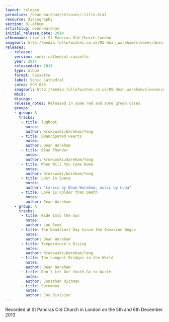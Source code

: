 ```yaml
---
layout: release
permalink: /dean-wareham/releases/:title.html
resource: discography
section: 01-album
artistslug: dean-wareham
initial_release_date: 2014
albumname: Live at St Pancras Old Church London
imageurl: http://media.fullofwishes.co.uk/05-dean_wareham/sleeves/dean-wareham-live-at-st-pancras-sonic-cathedral.jpg
releases:
  - release: 
    version: sonic-cathedral-cassette
    year: 2014
    releasedate: 2014
    type: album
    format: Cassette
    label: Sonic Cathedral
    catno: SCR 076
    imageurl: http://media.fullofwishes.co.uk/05-dean_wareham/sleeves/dean-wareham-live-at-st-pancras-sonic-cathedral.jpg
    mbid: 
    discogs: 
    release_notes: Released in some red and some green cases
    groups:
    - group: A
      tracks:
       - title: Tugboat
         notes: 
         author: Krukowski/Wareham/Yang
       - title: Emancipated Hearts
         notes: 
         author: Dean Wareham
       - title: Blue Thunder
         notes: 
         author: Krukowski/Wareham/Yang
       - title: When Will You Come Home
         notes: 
         author: Krukowski/Wareham/Yang
       - title: Lost in Space
         notes: 
         author: "Lyrics by Dean Wareham, music by Luna"
       - title: Love is Colder than Death
         notes: 
         author: Dean Wareham
    - group: A
      tracks:
       - title: Ride Into the Sun
         notes: 
         author: Lou Reed
       - title: The Deadliest Day Since the Invasion Began
         notes: 
         author: Dean Wareham
       - title: Temperature's Rising
         notes: 
         author: Krukowski/Wareham/Yang
       - title: The Longest Bridges in the World
         notes: 
         author: Dean Wareham
       - title: Don't Let Our Youth Go to Waste
         notes: 
         author: Jonathan Richman
       - title: Ceremony
         notes: 
         author: Joy Division
---
```

Recorded at St Pancras Old Church in London on the 5th and 6th December 2013